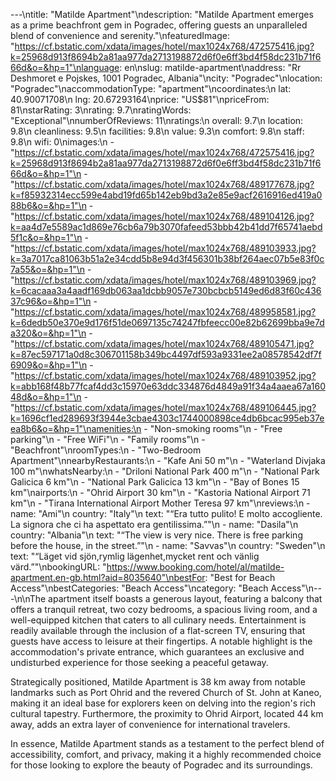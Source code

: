 ---\ntitle: "Matilde Apartment"\ndescription: "Matilde Apartment emerges as a prime beachfront gem in Pogradec, offering guests an unparalleled blend of convenience and serenity."\nfeaturedImage: "https://cf.bstatic.com/xdata/images/hotel/max1024x768/472575416.jpg?k=25968d913f8694b2a81aa977da2713198872d6f0e6ff3bd4f58dc231b71f666d&o=&hp=1"\nlanguage: en\nslug: matilde-apartment\naddress: "Rr Deshmoret e Pojskes, 1001 Pogradec, Albania"\ncity: "Pogradec"\nlocation: "Pogradec"\naccommodationType: "apartment"\ncoordinates:\n  lat: 40.90071708\n  lng: 20.67293164\nprice: "US$81"\npriceFrom: 81\nstarRating: 3\nrating: 9.7\nratingWords: "Exceptional"\nnumberOfReviews: 11\nratings:\n  overall: 9.7\n  location: 9.8\n  cleanliness: 9.5\n  facilities: 9.8\n  value: 9.3\n  comfort: 9.8\n  staff: 9.8\n  wifi: 0\nimages:\n  - "https://cf.bstatic.com/xdata/images/hotel/max1024x768/472575416.jpg?k=25968d913f8694b2a81aa977da2713198872d6f0e6ff3bd4f58dc231b71f666d&o=&hp=1"\n  - "https://cf.bstatic.com/xdata/images/hotel/max1024x768/489177678.jpg?k=f85932314ecc599e4abd19fd65b142eb9bd3a2e85e9acf2616916ed419a088b6&o=&hp=1"\n  - "https://cf.bstatic.com/xdata/images/hotel/max1024x768/489104126.jpg?k=aa4d7e5589ac1d869e76cb6a79b3070fafeed53bbb42b41dd7f65741aebd5f1c&o=&hp=1"\n  - "https://cf.bstatic.com/xdata/images/hotel/max1024x768/489103933.jpg?k=3a7017ca81063b51a2e34cdd5b8e94d3f456301b38bf264aec07b5e83f0c7a55&o=&hp=1"\n  - "https://cf.bstatic.com/xdata/images/hotel/max1024x768/489103969.jpg?k=6cacaaa3a4aadf169db063aa1dcbb9057e730bcbcb5149ed6d83f60c43637c96&o=&hp=1"\n  - "https://cf.bstatic.com/xdata/images/hotel/max1024x768/489958581.jpg?k=6dedb50e370e9d176f51de0697135c74247fbfeecc00e82b62699bba9e7da320&o=&hp=1"\n  - "https://cf.bstatic.com/xdata/images/hotel/max1024x768/489105471.jpg?k=87ec597171a0d8c306701158b349bc4497df593a9331ee2a08578542df7f6909&o=&hp=1"\n  - "https://cf.bstatic.com/xdata/images/hotel/max1024x768/489103952.jpg?k=abb168f48b77fcaf4dd3c15970e63ddc334876d4849a91f34a4aaea67a16048d&o=&hp=1"\n  - "https://cf.bstatic.com/xdata/images/hotel/max1024x768/489106445.jpg?k=1696cf1ed289693f3944e3cbae4303c1744000898ce4db6bcac995eb37eea8b6&o=&hp=1"\namenities:\n  - "Non-smoking rooms"\n  - "Free parking"\n  - "Free WiFi"\n  - "Family rooms"\n  - "Beachfront"\nroomTypes:\n  - "Two-Bedroom Apartment"\nnearbyRestaurants:\n  - "Kafe Ani 50 m"\n  - "Waterland Divjaka 100 m"\nwhatsNearby:\n  - "Driloni National Park 400 m"\n  - "National Park Galicica 6 km"\n  - "National Park Galicica 13 km"\n  - "Bay of Bones 15 km"\nairports:\n  - "Ohrid Airport 30 km"\n  - "Kastoria National Airport 71 km"\n  - "Tirana International Airport Mother Teresa 97 km"\nreviews:\n  - name: "Ami"\n    country: "Italy"\n    text: "“Era tutto pulito! E molto accogliente. La signora che ci ha aspettato era gentilissima.”"\n  - name: "Dasila"\n    country: "Albania"\n    text: "“The view is very nice. There is free parking before the house, in the street.”"\n  - name: "Savvas"\n    country: "Sweden"\n    text: "“Läget vid sjön,rymlig lägenhet,mycket rent och vänlig värd.”"\nbookingURL: "https://www.booking.com/hotel/al/matilde-apartment.en-gb.html?aid=8035640"\nbestFor: "Best for Beach Access"\nbestCategories: "Beach Access"\ncategory: "Beach Access"\n---\n\nThe apartment itself boasts a generous layout, featuring a balcony that offers a tranquil retreat, two cozy bedrooms, a spacious living room, and a well-equipped kitchen that caters to all culinary needs. Entertainment is readily available through the inclusion of a flat-screen TV, ensuring that guests have access to leisure at their fingertips. A notable highlight is the accommodation's private entrance, which guarantees an exclusive and undisturbed experience for those seeking a peaceful getaway.

Strategically positioned, Matilde Apartment is 38 km away from notable landmarks such as Port Ohrid and the revered Church of St. John at Kaneo, making it an ideal base for explorers keen on delving into the region's rich cultural tapestry. Furthermore, the proximity to Ohrid Airport, located 44 km away, adds an extra layer of convenience for international travelers.

In essence, Matilde Apartment stands as a testament to the perfect blend of accessibility, comfort, and privacy, making it a highly recommended choice for those looking to explore the beauty of Pogradec and its surroundings.